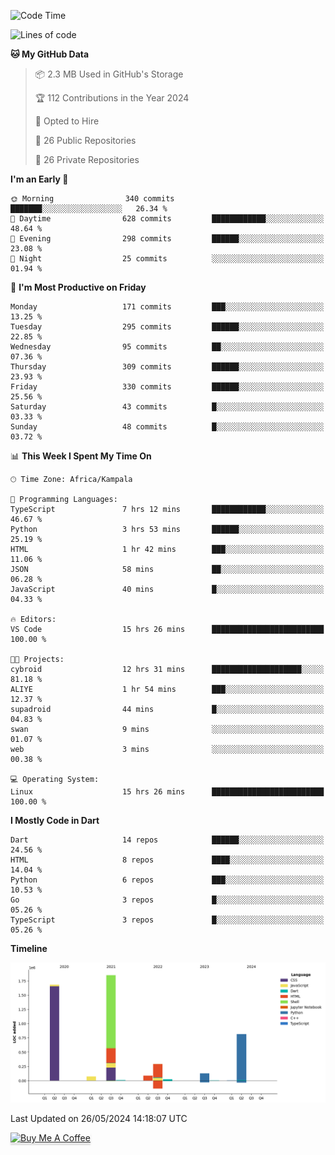 <!--START_SECTION:waka-->
![Code Time](http://img.shields.io/badge/Code%20Time-660%20hrs%2057%20mins-blue)

![Lines of code](https://img.shields.io/badge/From%20Hello%20World%20I%27ve%20Written-5.0%20million%20lines%20of%20code-blue)

**🐱 My GitHub Data** 

> 📦 2.3 MB Used in GitHub's Storage 
 > 
> 🏆 112 Contributions in the Year 2024
 > 
> 💼 Opted to Hire
 > 
> 📜 26 Public Repositories 
 > 
> 🔑 26 Private Repositories 
 > 
**I'm an Early 🐤** 

```text
🌞 Morning                340 commits         ███████░░░░░░░░░░░░░░░░░░   26.34 % 
🌆 Daytime                628 commits         ████████████░░░░░░░░░░░░░   48.64 % 
🌃 Evening                298 commits         ██████░░░░░░░░░░░░░░░░░░░   23.08 % 
🌙 Night                  25 commits          ░░░░░░░░░░░░░░░░░░░░░░░░░   01.94 % 
```
📅 **I'm Most Productive on Friday** 

```text
Monday                   171 commits         ███░░░░░░░░░░░░░░░░░░░░░░   13.25 % 
Tuesday                  295 commits         ██████░░░░░░░░░░░░░░░░░░░   22.85 % 
Wednesday                95 commits          ██░░░░░░░░░░░░░░░░░░░░░░░   07.36 % 
Thursday                 309 commits         ██████░░░░░░░░░░░░░░░░░░░   23.93 % 
Friday                   330 commits         ██████░░░░░░░░░░░░░░░░░░░   25.56 % 
Saturday                 43 commits          █░░░░░░░░░░░░░░░░░░░░░░░░   03.33 % 
Sunday                   48 commits          █░░░░░░░░░░░░░░░░░░░░░░░░   03.72 % 
```


📊 **This Week I Spent My Time On** 

```text
🕑︎ Time Zone: Africa/Kampala

💬 Programming Languages: 
TypeScript               7 hrs 12 mins       ████████████░░░░░░░░░░░░░   46.67 % 
Python                   3 hrs 53 mins       ██████░░░░░░░░░░░░░░░░░░░   25.19 % 
HTML                     1 hr 42 mins        ███░░░░░░░░░░░░░░░░░░░░░░   11.06 % 
JSON                     58 mins             ██░░░░░░░░░░░░░░░░░░░░░░░   06.28 % 
JavaScript               40 mins             █░░░░░░░░░░░░░░░░░░░░░░░░   04.33 % 

🔥 Editors: 
VS Code                  15 hrs 26 mins      █████████████████████████   100.00 % 

🐱‍💻 Projects: 
cybroid                  12 hrs 31 mins      ████████████████████░░░░░   81.18 % 
ALIYE                    1 hr 54 mins        ███░░░░░░░░░░░░░░░░░░░░░░   12.37 % 
supadroid                44 mins             █░░░░░░░░░░░░░░░░░░░░░░░░   04.83 % 
swan                     9 mins              ░░░░░░░░░░░░░░░░░░░░░░░░░   01.07 % 
web                      3 mins              ░░░░░░░░░░░░░░░░░░░░░░░░░   00.38 % 

💻 Operating System: 
Linux                    15 hrs 26 mins      █████████████████████████   100.00 % 
```

**I Mostly Code in Dart** 

```text
Dart                     14 repos            ██████░░░░░░░░░░░░░░░░░░░   24.56 % 
HTML                     8 repos             ████░░░░░░░░░░░░░░░░░░░░░   14.04 % 
Python                   6 repos             ███░░░░░░░░░░░░░░░░░░░░░░   10.53 % 
Go                       3 repos             █░░░░░░░░░░░░░░░░░░░░░░░░   05.26 % 
TypeScript               3 repos             █░░░░░░░░░░░░░░░░░░░░░░░░   05.26 % 
```



**Timeline**

![Lines of Code chart](https://raw.githubusercontent.com/drexhacker/drexhacker/main/assets/bar_graph.png)


 Last Updated on 26/05/2024 14:18:07 UTC
<!--END_SECTION:waka-->

<a href="https://www.buymeacoffee.com/drexsoftorg" target="_blank"><img src="https://www.buymeacoffee.com/assets/img/custom_images/orange_img.png" alt="Buy Me A Coffee" style="height: 41px !important;width: 174px !important;box-shadow: 0px 3px 2px 0px rgba(190, 190, 190, 0.5) !important;-webkit-box-shadow: 0px 3px 2px 0px rgba(190, 190, 190, 0.5) !important;" ></a>


<!---
drexhacker/drexhacker is a ✨ special ✨ repository because its `README.md` (this file) appears on your GitHub profile.
You can click the Preview link to take a look at your changes.
--->
